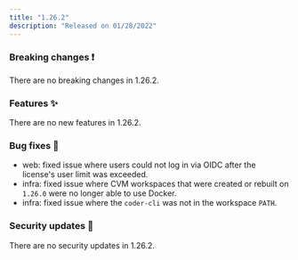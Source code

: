 ```yaml
---
title: "1.26.2"
description: "Released on 01/28/2022"
---
```


### Breaking changes ❗

There are no breaking changes in 1.26.2.

### Features ✨

There are no new features in 1.26.2.

### Bug fixes 🐛

- web: fixed issue where users could not log in via OIDC after the license's
  user limit was exceeded.
- infra: fixed issue where CVM workspaces that were created or rebuilt on
  `1.26.0` were no longer able to use Docker.
- infra: fixed issue where the `coder-cli` was not in the workspace `PATH`.

### Security updates 🔐

There are no security updates in 1.26.2.

